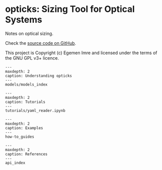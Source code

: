 # opticks: Sizing Tool for Optical Systems

Notes on optical sizing.

Check the [source code on GitHub](https://github.com/egemenimre/opticks).

This project is Copyright (c) Egemen Imre and licensed under the terms of the GNU GPL v3+ licence.

```{toctree} 
---
maxdepth: 2
caption: Understanding opticks
---
models/models_index
```

```{toctree} 
---
maxdepth: 2
caption: Tutorials
---
tutorials/yaml_reader.ipynb
```

```{toctree} 
---
maxdepth: 2
caption: Examples
---
how-to_guides
```

```{toctree} 
---
maxdepth: 2
caption: References
---
api_index
```